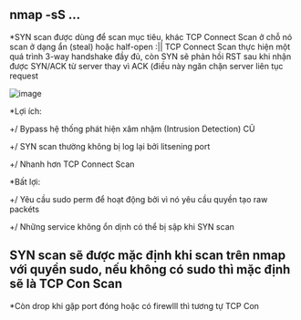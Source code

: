 nmap -sS ...
--------------
*SYN scan được dùng để scan mục tiêu, khác TCP Connect Scan ở chỗ nó scan ở dạng ẩn (steal) hoặc half-open :||
  TCP Connect Scan thực hiện một quá trình 3-way handshake đầy đủ, còn SYN sẽ phản hồi RST sau khi nhận được SYN/ACK từ server thay vì ACK (điều này ngăn chặn server   liên tục request 
  
![image](https://github.com/Myozz/nmap/assets/94811005/b3ee2a22-4db6-46ca-890d-27d3b49da510)

*Lợi ích:

  +/ Bypass hệ thống phát hiện xâm nhậm (Intrusion Detection) CŨ
  
  +/ SYN scan thường không bị log lại bởi litsening port
  
  +/ Nhanh hơn TCP Connect Scan

*Bất lợi:
  
  +/ Yêu cầu sudo perm để hoạt động bởi vì nó yêu cầu quyền tạo raw packéts 
  
  +/ Những service không ổn dịnh có thể bị sập khi SYN scan

SYN scan sẽ được mặc định khi scan trên nmap với quyền sudo, nếu không có sudo thì mặc định sẽ là TCP Con Scan
--------------

*Còn drop khi gặp port đóng hoặc có firewlll thì tương tự TCP Con

